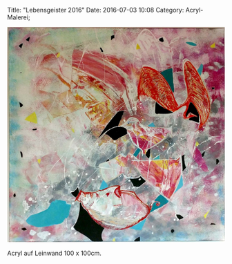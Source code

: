 Title: "Lebensgeister 2016"
Date: 2016-07-03 10:08
Category: Acryl-Malerei;

![Lebensgeister](./images/acryl/smeerws-2016-lebensgeister.jpg "Lebensgeister")


Acryl auf Leinwand 100 x 100cm.
